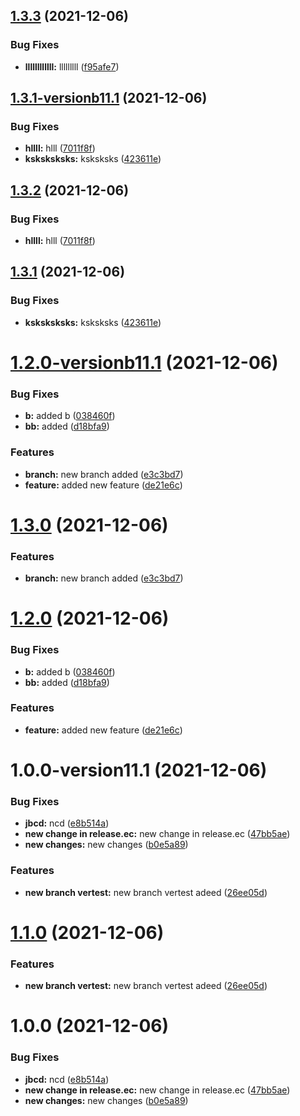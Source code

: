 ## [1.3.3](https://github.com/shubhamprataps/ver/compare/v1.3.2...v1.3.3) (2021-12-06)


### Bug Fixes

* **llllllllllll:** lllllllll ([f95afe7](https://github.com/shubhamprataps/ver/commit/f95afe7e9dfbb7d03a251f201cd2ca60e44c09cb))

## [1.3.1-versionb11.1](https://github.com/shubhamprataps/ver/compare/v1.3.0...v1.3.1-versionb11.1) (2021-12-06)


### Bug Fixes

* **hllll:** hlll ([7011f8f](https://github.com/shubhamprataps/ver/commit/7011f8f5376a5e715a5be0dbc820540bf61551ea))
* **ksksksksks:** ksksksks ([423611e](https://github.com/shubhamprataps/ver/commit/423611e641e29941b5e22ce415bfd8d59011417f))

## [1.3.2](https://github.com/shubhamprataps/ver/compare/v1.3.1...v1.3.2) (2021-12-06)


### Bug Fixes

* **hllll:** hlll ([7011f8f](https://github.com/shubhamprataps/ver/commit/7011f8f5376a5e715a5be0dbc820540bf61551ea))

## [1.3.1](https://github.com/shubhamprataps/ver/compare/v1.3.0...v1.3.1) (2021-12-06)


### Bug Fixes

* **ksksksksks:** ksksksks ([423611e](https://github.com/shubhamprataps/ver/commit/423611e641e29941b5e22ce415bfd8d59011417f))

# [1.2.0-versionb11.1](https://github.com/shubhamprataps/ver/compare/v1.1.0...v1.2.0-versionb11.1) (2021-12-06)


### Bug Fixes

* **b:** added b ([038460f](https://github.com/shubhamprataps/ver/commit/038460f0bfe84d6c5c06dfc28f3550320128caa6))
* **bb:** added ([d18bfa9](https://github.com/shubhamprataps/ver/commit/d18bfa92aaca2120de36ad7c0214f78f208cd974))


### Features

* **branch:** new branch added ([e3c3bd7](https://github.com/shubhamprataps/ver/commit/e3c3bd73efa6dc078f94c3d2d11964387c449d66))
* **feature:** added new feature ([de21e6c](https://github.com/shubhamprataps/ver/commit/de21e6c081a0c8ef87e90a216be9b35e9686d35a))

# [1.3.0](https://github.com/shubhamprataps/ver/compare/v1.2.0...v1.3.0) (2021-12-06)


### Features

* **branch:** new branch added ([e3c3bd7](https://github.com/shubhamprataps/ver/commit/e3c3bd73efa6dc078f94c3d2d11964387c449d66))

# [1.2.0](https://github.com/shubhamprataps/ver/compare/v1.1.0...v1.2.0) (2021-12-06)


### Bug Fixes

* **b:** added b ([038460f](https://github.com/shubhamprataps/ver/commit/038460f0bfe84d6c5c06dfc28f3550320128caa6))
* **bb:** added ([d18bfa9](https://github.com/shubhamprataps/ver/commit/d18bfa92aaca2120de36ad7c0214f78f208cd974))


### Features

* **feature:** added new feature ([de21e6c](https://github.com/shubhamprataps/ver/commit/de21e6c081a0c8ef87e90a216be9b35e9686d35a))

# 1.0.0-version11.1 (2021-12-06)


### Bug Fixes

* **jbcd:** ncd ([e8b514a](https://github.com/shubhamprataps/ver/commit/e8b514a280b1c7a0d8b71a52898849603bf38522))
* **new change in release.ec:** new change in release.ec ([47bb5ae](https://github.com/shubhamprataps/ver/commit/47bb5aefaa71048b5f6b14f2ce42123ed9671cad))
* **new changes:** new changes ([b0e5a89](https://github.com/shubhamprataps/ver/commit/b0e5a898969d7d107334bd4f117be2ffb6c64ef5))


### Features

* **new branch vertest:** new branch vertest adeed ([26ee05d](https://github.com/shubhamprataps/ver/commit/26ee05d08cce3396aeb75edeb20028c72c94db90))

# [1.1.0](https://github.com/shubhamprataps/ver/compare/v1.0.0...v1.1.0) (2021-12-06)


### Features

* **new branch vertest:** new branch vertest adeed ([26ee05d](https://github.com/shubhamprataps/ver/commit/26ee05d08cce3396aeb75edeb20028c72c94db90))

# 1.0.0 (2021-12-06)


### Bug Fixes

* **jbcd:** ncd ([e8b514a](https://github.com/shubhamprataps/ver/commit/e8b514a280b1c7a0d8b71a52898849603bf38522))
* **new change in release.ec:** new change in release.ec ([47bb5ae](https://github.com/shubhamprataps/ver/commit/47bb5aefaa71048b5f6b14f2ce42123ed9671cad))
* **new changes:** new changes ([b0e5a89](https://github.com/shubhamprataps/ver/commit/b0e5a898969d7d107334bd4f117be2ffb6c64ef5))
